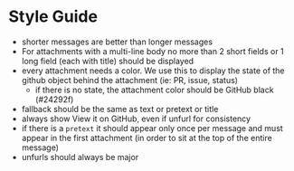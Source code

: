 # Style Guide

- shorter messages are better than longer messages
- For attachments with a multi-line body no more than 2 short fields or 1 long field (each with title) should be displayed
- every attachment needs a color. We use this to display the state of the github object behind the attachment (ie: PR, issue, status)
  - if there is no state, the attachment color should be GitHub black (#24292f)
- fallback should be the same as text or pretext or title
- always show View it on GitHub, even if unfurl for consistency
- if there is a `pretext` it should appear only once per message and must appear in the first attachment (in order to sit at the top of the entire message)
- unfurls should always be major
